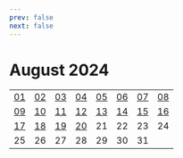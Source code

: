 ```yaml
---
prev: false
next: false
---
```

# August 2024

<table class="calendar">
	<tr>
		<td><a href=/en/learning/prob/20240801>01</a><br><Badge type="warning" text="Play"/></td>
		<td><a href=/en/learning/prob/20240802>02</a><br><Badge type="warning" text="Play"/></td>
		<td><a href=/en/learning/prob/20240803>03</a><br><Badge type="warning" text="Play"/></td>
		<td><a href=/en/learning/prob/20240804>04</a><br><Badge type="danger" text="Bid"/></td>
        <td><a href=/en/learning/prob/20240805>05</a><br><Badge type="warning" text="Play"/></td>
		<td><a href=/en/learning/prob/20240806>06</a><br><Badge type="tip" text="Def"/></td>
		<td><a href=/en/learning/prob/20240807>07</a><br><Badge type="danger" text="Bid"/></td>
		<td><a href=/en/learning/prob/20240808>08</a><br><Badge type="warning" text="Play"/></td>
	</tr>
	<tr>
		<td><a href=/en/learning/prob/20240809>09</a><br><Badge type="warning" text="Play"/></td>
		<td><a href=/en/learning/prob/20240810>10</a><br><Badge type="warning" text="Play"/></td>
		<td><a href=/en/learning/prob/20240811>11</a><br><Badge type="danger" text="Bid"/></td>
		<td><a href=/en/learning/prob/20240812>12</a><br><Badge type="warning" text="Play"/></td>
        <td><a href=/en/learning/prob/20240813>13</a><br><Badge type="tip" text="Def"/></td>
		<td><a href=/en/learning/prob/20240814>14</a><br><Badge type="danger" text="Bid"/></td>
		<td><a href=/en/learning/prob/20240815>15</a><br><Badge type="warning" text="Play"/></td>
		<td><a href=/en/learning/prob/20240816>16</a><br><Badge type="warning" text="Play"/></td>
	</tr>
	<tr>
		<td><a href=/en/learning/prob/20240817>17</a><br><Badge type="tip" text="Def"/></td>
		<td><a href=/en/learning/prob/20240818>18</a><br><Badge type="danger" text="Bid"/></td>
		<td><a href=/en/learning/prob/20240819>19</a><br><Badge type="warning" text="Play"/></td>
        <td><a href=/en/learning/prob/20240820>20</a><br><Badge type="tip" text="Def"/></td>
		<td>21</td>
		<td>22</td>
		<td>23</td>
		<td>24</td>
	</tr>
    <tr>
        <td>25</td>
		<td>26</td>
		<td>27</td>
		<td>28</td>
		<td>29</td>
		<td>30</td>
		<td>31</td>
		<td></td>
	</tr>
</table>

<Badge type="info" text="&uarr; Learning"/> [<Badge type="tip" text="Practice ->"/>](/en/practice/calendar/202408)